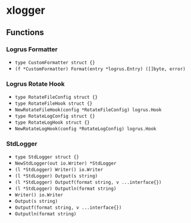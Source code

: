 # xlogger

## Functions

### Logrus Formatter

+ `type CustomFormatter struct {}`
+ `(f *CustomFormatter) Format(entry *logrus.Entry) ([]byte, error)`

### Logrus Rotate Hook

+ `type RotateFileConfig struct {}`
+ `type RotateFileHook struct {}`
+ `NewRotateFileHook(config *RotateFileConfig) logrus.Hook`
+ `type RotateLogConfig struct {}`
+ `type RotateLogHook struct {}`
+ `NewRotateLogHook(config *RotateLogConfig) logrus.Hook`

### StdLogger

+ `type StdLogger struct {}`
+ `NewStdLogger(out io.Writer) *StdLogger`
+ `(l *StdLogger) Writer() io.Writer`
+ `(l *StdLogger) Output(s string)`
+ `(l *StdLogger) Outputf(format string, v ...interface{})`
+ `(l *StdLogger) Outputln(format string)`
+ `Writer() io.Writer`
+ `Output(s string)`
+ `Outputf(format string, v ...interface{})`
+ `Outputln(format string)`
